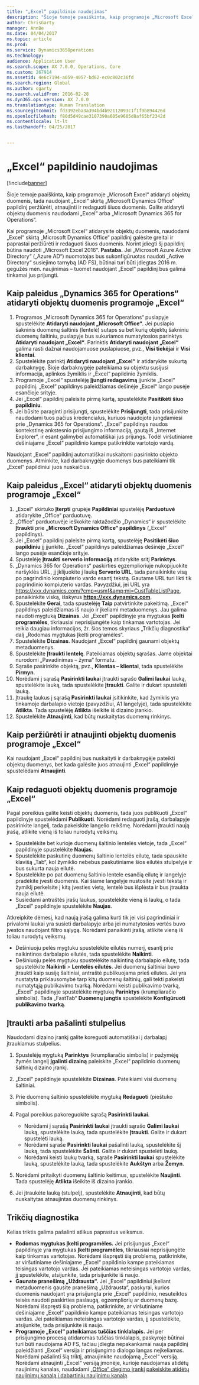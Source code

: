 ```yaml
---
title: "„Excel“ papildinio naudojimas"
description: "Šioje temoje paaiškinta, kaip programoje „Microsoft Excel“ atidaryti objektų duomenis, tada naudojant „Excel“ skirtą „Microsoft Dynamics Office“ papildinį peržiūrėti, atnaujinti ir redaguoti šiuos duomenis. Galite atidaryti objektų duomenis naudodami „Excel“ arba „Microsoft Dynamics 365 for Operations“."
author: ChrisGarty
manager: AnnBe
ms.date: 04/04/2017
ms.topic: article
ms.prod: 
ms.service: Dynamics365Operations
ms.technology: 
audience: Application User
ms.search.scope: AX 7.0.0, Operations, Core
ms.custom: 267914
ms.assetid: 4e6c7194-a059-4057-bd62-ec0c802c36fd
ms.search.region: Global
ms.author: cgarty
ms.search.validFrom: 2016-02-28
ms.dyn365.ops.version: AX 7.0.0
ms.translationtype: Human Translation
ms.sourcegitcommit: fd3392eba3a394bd4b92112093c1f1f9b894426d
ms.openlocfilehash: f80d5d49cae3107390a605e9605d8af65bf2342d
ms.contentlocale: lt-lt
ms.lasthandoff: 04/25/2017


---
```


# <a name="use-the-excel-add-in"></a>„Excel“ papildinio naudojimas

[!include[banner](../includes/banner.md)]


Šioje temoje paaiškinta, kaip programoje „Microsoft Excel“ atidaryti objektų duomenis, tada naudojant „Excel“ skirtą „Microsoft Dynamics Office“ papildinį peržiūrėti, atnaujinti ir redaguoti šiuos duomenis. Galite atidaryti objektų duomenis naudodami „Excel“ arba „Microsoft Dynamics 365 for Operations“.

Kai programoje „Microsoft Excel“ atidarysite objektų duomenis, naudodami „Excel“ skirtą „Microsoft Dynamics Office“ papildinį galėsite greitai ir paprastai peržiūrėti ir redaguoti šiuos duomenis. Norint įdiegti šį papildinį būtina naudoti „Microsoft Excel 2016“. **Pastaba.** Jei „Microsoft Azure Active Directory“ („Azure AD“) nuomotojas bus sukonfigūruotas naudoti „Active Directory“ susiejimo tarnybą (AD FS), būtinai turi būti įdiegtas 2016 m. gegužės mėn. naujinimas – tuomet naudojant „Excel“ papildinį bus galima tinkamai jus prijungti.

## <a name="open-entity-data-in-excel-when-you-start-from-dynamics-365-for-operations"></a>Kaip paleidus „Dynamics 365 for Operations“ atidaryti objektų duomenis programoje „Excel“
1.  Programos „Microsoft Dynamics 365 for Operations“ puslapyje spustelėkite **Atidaryti naudojant „Microsoft Office“**. Jei puslapio šakninis duomenų šaltinis (lentelė) sutaps su bet kurių objektų šakniniu duomenų šaltiniu, puslapyje bus sukuriamos numatytosios parinktys **Atidaryti naudojant „Excel“**. Parinktis **Atidaryti naudojant „Excel“** galima rasti dažnai naudojamuose puslapiuose, pvz., **Visi tiekėjai** ir **Visi klientai**.
2.  Spustelėkite parinktį **Atidaryti naudojant „Excel“** ir atidarykite sukurtą darbaknygę. Šioje darbaknygėje pateikiama su objektu susijusi informacija, aplinkos žymiklis ir „Excel“ papildinio žymiklis.
3.  Programoje „Excel“ spustelėję **Įjungti redagavimą** įjunkite „Excel“ papildinį. „Excel“ papildinys paleidžiamas dešinėje „Excel“ lango pusėje esančioje srityje.
4.  Jei „Excel“ papildinį paleisite pirmą kartą, spustelėkite **Pasitikėti šiuo papildiniu**.
5.  Jei būsite paraginti prisijungti, spustelėkite **Prisijungti**, tada prisijunkite naudodami tuos pačius kredencialus, kuriuos naudojote jungdamiesi prie „Dynamics 365 for Operations“. „Excel“ papildinys naudos kontekstinę ankstesnio prisijungimo informaciją, gautą iš „Internet Explorer“, ir esant galimybei automatiškai jus prijungs. Todėl viršutiniame dešiniajame „Excel“ papildinio kampe patikrinkite vartotojo vardą.

Naudojant „Excel“ papildinį automatiškai nuskaitomi pasirinkto objekto duomenys. Atminkite, kad darbaknygėje duomenys bus pateikiami tik „Excel“ papildiniui juos nuskaičius.

## <a name="open-entity-data-in-excel-when-you-start-from-excel"></a>Kaip paleidus „Excel“ atidaryti objektų duomenis programoje „Excel“
1.  „Excel“ skirtuko **Įterpti** grupėje **Papildiniai** spustelėję **Parduotuvė** atidarykite „Office“ parduotuvę.
2.  „Office“ parduotuvėje ieškokite raktažodžio „Dynamics“ ir spustelėkite **Įtraukti** prie **„Microsoft Dynamics Office“ papildinys** („Excel“ papildinys).
3.  Jei „Excel“ papildinį paleisite pirmą kartą, spustelėję **Pasitikėti šiuo papildiniu** jį įjunkite. „Excel“ papildinys paleidžiamas dešinėje „Excel“ lango pusėje esančioje srityje.
4.  Spustelėję **Įtraukti serverio informaciją** atidarykite sritį **Parinktys**.
5.  „Dynamics 365 for Operations“ paskirties egzemplioriuje nukopijuokite naršyklės URL, jį įklijuokite į lauką **Serverio URL**, tada panaikinkite visą po pagrindinio kompiuterio vardo esantį tekstą. Gautame URL turi likti tik pagrindinio kompiuterio vardas.
Pavyzdžiui, jei URL yra https://xxx.dynamics.com/?cmp=usmf&amp;mi=CustTableListPage, panaikinkite viską, išskyrus **https://xxx.dynamics.com**.
6.  Spustelėkite **Gerai**, tada spustelėję **Taip** patvirtinkite pakeitimą. „Excel“ papildinys paleidžiamas iš naujo ir įkeliami metaduomenys. Jau galima naudoti mygtuką **Dizainas**. Jei „Excel“ papildinyje yra mygtukas **Įkelti programėles**, tikriausiai neprisijungėte kaip tinkamas vartotojas. Jei reikia daugiau informacijos, žr. šios temos skyriaus „Trikčių diagnostika“ dalį „Rodomas mygtukas Įkelti programėles“.
7.  Spustelėkite **Dizainas**. Naudojant „Excel“ papildinį gaunami objektų metaduomenys.
8.  Spustelėkite **Įtraukti lentelę**. Pateikiamas objektų sąrašas. Jame objektai nurodomi „Pavadinimas – žyma“ formatu.
9.  Sąraše pasirinkite objektą, pvz., **Klientas – klientai**, tada spustelėkite **Pirmyn**.
10. Norėdami į sąrašą **Pasirinkti laukai** įtraukti sąrašo **Galimi laukai** lauką, spustelėkite lauką, tada spustelėkite **Įtraukti**. Galite ir dukart spustelėti lauką.
11. Įtraukę laukus į sąrašą **Pasirinkti laukai** įsitikinkite, kad žymiklis yra tinkamoje darbalapio vietoje (pavyzdžiui, A1 langelyje), tada spustelėkite **Atlikta**. Tada spustelėję **Atlikta** išeikite iš dizaino įrankio.
12. Spustelėkite **Atnaujinti**, kad būtų nuskaitytas duomenų rinkinys.

## <a name="view-and-update-entity-data-in-excel"></a>Kaip peržiūrėti ir atnaujinti objektų duomenis programoje „Excel“
Kai naudojant „Excel“ papildinį bus nuskaityti ir darbaknygėje pateikti objektų duomenys, bet kada galėsite juos atnaujinti „Excel“ papildinyje spustelėdami **Atnaujinti**.

## <a name="edit-entity-data-in-excel"></a>Kaip redaguoti objektų duomenis programoje „Excel“
Pagal poreikius galite keisti objektų duomenis, tada juos publikuoti „Excel“ papildinyje spustelėdami **Publikuoti**. Norėdami redaguoti įrašą, darbalapyje pasirinkite langelį, tada pakeiskite langelio reikšmę. Norėdami įtraukti naują įrašą, atlikite vieną iš toliau nurodytų veiksmų.

-   Spustelėkite bet kurioje duomenų šaltinio lentelės vietoje, tada „Excel“ papildinyje spustelėkite **Naujas**.
-   Spustelėkite paskutinę duomenų šaltinio lentelės eilutę, tada spauskite klavišą „Tab“, kol žymiklio nebebus paskutiniame šios eilutės stulpelyje ir bus sukurta nauja eilutė.
-   Spustelėkite po pat duomenų šaltinio lentele esančią eilutę ir langelyje pradėkite įvesti duomenis. Kai šiame langelyje nustosite įvesti tekstą ir žymiklį perkelsite į kitą įvesties vietą, lentelė bus išplėsta ir bus įtraukta nauja eilutė.
-   Susiedami antraštės įrašų laukus, spustelėkite vieną iš laukų, o tada „Excel“ papildinyje spustelėkite **Naujas**.

Atkreipkite dėmesį, kad naują įrašą galima kurti tik jei visi pagrindiniai ir privalomi laukai yra susieti darbalapyje arba jei numatytosios vertės buvo įvestos naudojant filtro sąlygą.
Norėdami panaikinti įrašą, atlikite vieną iš toliau nurodytų veiksmų.

-   Dešiniuoju pelės mygtuku spustelėkite eilutės numerį, esantį prie naikintinos darbalapio eilutės, tada spustelėkite **Naikinti**.
-   Dešiniuoju pelės mygtuku spustelėkite naikintiną darbalapio eilutę, tada spustelėkite **Naikinti** &gt; **Lentelės eilutės**.
Jei duomenų šaltiniai buvo įtraukti kaip susiję šaltiniai, antraštė publikuojama prieš eilutes. Jei yra nustatyta priklausomybė tarp kitų duomenų šaltinių, gali tekti pakeisti numatytąją publikavimo tvarką. Norėdami keisti publikavimo tvarką, „Excel“ papildinyje spustelėkite mygtuką **Parinktys** (krumpliaračio simbolis). Tada „FastTab“ **Duomenų jungtis** spustelėkite **Konfigūruoti publikavimo tvarką**.

## <a name="add-or-remove-columns"></a>Įtraukti arba pašalinti stulpelius
Naudodami dizaino įrankį galite koreguoti automatiškai į darbalapį įtraukiamus stulpelius.

1.  Spustelėję mygtuką **Parinktys** (krumpliaračio simbolis) ir pažymėję žymės langelį **Įgalinti dizainą** paleiskite „Excel“ papildinio duomenų šaltinių dizaino įrankį.
2.  „Excel“ papildinyje spustelėkite **Dizainas**. Pateikiami visi duomenų šaltiniai.
3.  Prie duomenų šaltinio spustelėkite mygtuką **Redaguoti** (pieštuko simbolis).
4.  Pagal poreikius pakoreguokite sąrašą **Pasirinkti laukai**.
    -   Norėdami į sąrašą **Pasirinkti laukai** įtraukti sąrašo **Galimi laukai** lauką, spustelėkite lauką, tada spustelėkite **Įtraukti**. Galite ir dukart spustelėti lauką.
    -   Norėdami sąraše **Pasirinkti laukai** pašalinti lauką, spustelėkite šį lauką, tada spustelėkite **Šalinti**. Galite ir dukart spustelėti lauką.
    -   Norėdami keisti laukų tvarką, sąraše **Pasirinkti laukai** spustelėkite lauką, spustelėkite lauką, tada spustelėkite **Aukštyn** arba **Žemyn**.

5. Norėdami pritaikyti duomenų šaltinio keitimus, spustelėkite **Naujinti**. Tada spustelėję **Atlikta** išeikite iš dizaino įrankio. 
6. Jei įtraukėte lauką (stulpelį), spustelėkite **Atnaujinti**, kad būtų nuskaitytas atnaujintas duomenų rinkinys.

## <a name="httpspowerappsmicrosoftcomenustutorialsdataplatforminteractiveexceltroubleshootingtroubleshooting"></a>[](https://powerapps.microsoft.com/enus/tutorials/dataplatforminteractiveexcel/#troubleshooting)Trikčių diagnostika
Kelias triktis galima pašalinti atlikus paprastus veiksmus.

-   **Rodomas mygtukas Įkelti programėles.** Jei prisijungus „Excel“ papildinyje yra mygtukas **Įkelti programėles**, tikriausiai neprisijungėte kaip tinkamas vartotojas. Norėdami išspręsti šią problemą, patikrinkite, ar viršutiniame dešiniajame „Excel“ papildinio kampe pateikiamas teisingas vartotojo vardas. Jei pateikiamas neteisingas vartotojo vardas, jį spustelėkite, atsijunkite, tada prisijunkite iš naujo.
-   **Gaunate pranešimą „Uždrausta“.** Jei „Excel“ papildiniui įkeliant metaduomenis gausite pranešimą „Uždrausta“, paskyrai, kurios duomenis naudojant yra prisijungta prie „Excel“ papildinio, nesuteiktos teisės naudoti paskirties paslaugą, egzempliorių ar duomenų bazę. Norėdami išspręsti šią problemą, patikrinkite, ar viršutiniame dešiniajame „Excel“ papildinio kampe pateikiamas teisingas vartotojo vardas. Jei pateikiamas neteisingas vartotojo vardas, jį spustelėkite, atsijunkite, tada prisijunkite iš naujo.
-   **Programoje „Excel“ pateikiamas tuščias tinklalapis.** Jei per prisijungimo procesą atidaromas tuščias tinklalapis, paskyroje būtinai turi būti naudojama AD FS, tačiau įdiegta nepakankamai nauja papildinį paleidžianti „Excel“ versija ir prisijungimo dialogo langas neįkeliamas. Norėdami pašalinti šią triktį, atnaujinkite naudojamą „Excel“ versiją. Norėdami atnaujinti „Excel“ versiją įmonėje, kurioje naudojamas atidėtų naujinimų kanalas, naudodami [„Office“ diegimo įrankį](https://technet.microsoft.com/library/jj219422.aspx) [pakeiskite atidėtų naujinimų kanalą į dabartinių naujinimų kanalą](https://technet.microsoft.com/library/mt455210.aspx).





